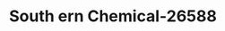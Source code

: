 ---
f_zip-code: 47527
f_state-code: IN
title: South ern Chemical-26588
f_phone: 812-695-2103
f_city-only: Dubois
f_address: 6455 North 325E Dubois
f_location-unique-id: '26588'
slug: south-ern-chemical-26588
updated-on: '2024-05-30T13:46:58.046Z'
created-on: '2024-05-30T13:36:59.803Z'
published-on: '2024-05-30T13:54:32.469Z'
f_city-state: cms/city/dubois-in.md
f_company: cms/company/south-ern-chemical.md
f_state: cms/state/indiana.md
layout: '[payday-loan].html'
tags: payday-loan
---